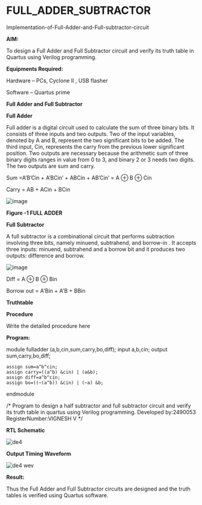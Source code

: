 # FULL_ADDER_SUBTRACTOR

Implementation-of-Full-Adder-and-Full-subtractor-circuit

**AIM:**

To design a Full Adder and Full Subtractor circuit and verify its truth table in Quartus using Verilog programming.

**Equipments Required:**

Hardware – PCs, Cyclone II , USB flasher

Software – Quartus prime

**Full Adder and Full Subtractor**

**Full Adder**

Full adder is a digital circuit used to calculate the sum of three binary bits. It consists of three inputs and two outputs. Two of the input variables, denoted by A and B, represent the two significant bits to be added. The third input, Cin, represents the carry from the previous lower significant position. Two outputs are necessary because the arithmetic sum of three binary digits ranges in value from 0 to 3, and binary 2 or 3 needs two digits. The two outputs are sum and carry.

Sum =A’B’Cin + A’BCin’ + ABCin + AB’Cin’ = A ⊕ B ⊕ Cin 

Carry = AB + ACin + BCin

![image](https://github.com/naavaneetha/FULL_ADDER_SUBTRACTOR/assets/154305477/0f30ba51-5ffb-4198-845f-18e054f675e7)

**Figure -1 FULL ADDER**

**Full Subtractor**

A full subtractor is a combinational circuit that performs subtraction involving three bits, namely minuend, subtrahend, and borrow-in . It accepts three inputs: minuend, subtrahend and a borrow bit and it produces two outputs: difference and borrow.

![image](https://github.com/naavaneetha/FULL_ADDER_SUBTRACTOR/assets/154305477/02b24f51-ab51-4304-9ad6-7b81ffc1ead5)

Diff = A ⊕ B ⊕ Bin 

Borrow out = A'Bin + A'B + BBin

**Truthtable**

**Procedure**

Write the detailed procedure here

**Program:**

module fulladder (a,b,cin,sum,carry,bo,diff);
    input a,b,cin;
    output sum,carry,bo,diff;

    assign sum=a^b^cin;
    assign carry=((a^b) &cin) | (a&b);
    assign diff=a^b^cin;
    assign bo=((~(a^b)) &cin) | (~a) &b;
endmodule

/* Program to design a half subtractor and full subtractor circuit and verify its truth table in quartus using Verilog programming. Developed by:2490053
RegisterNumber:VIGNESH V
*/

**RTL Schematic**

![de4](https://github.com/user-attachments/assets/28edd22c-9b56-4ad7-89f9-831494f9313f)


**Output Timing Waveform**

![de4 wev](https://github.com/user-attachments/assets/7393893c-752e-493b-94c0-46eeda84db3e)


**Result:**

Thus the Full Adder and Full Subtractor circuits are designed and the truth tables is verified using Quartus software.



